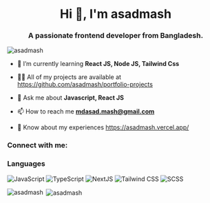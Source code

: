 <h1 align="center">Hi 👋, I'm asadmash</h1>
<h3 align="center">A passionate frontend developer from Bangladesh.</h3>

<p align="left"> <img src="https://komarev.com/ghpvc/?username=asadmash&label=Profile%20views&color=0e75b6&style=flat" alt="asadmash" /> </p>

- 🌱 I’m currently learning **React JS, Node JS, Tailwind Css**

- 👨‍💻 All of my projects are available at https://github.com/asadmash/portfolio-projects

- 💬 Ask me about **Javascript, React JS**

- 📫 How to reach me **mdasad.mash@gmail.com**

- 📄 Know about my experiences https://asadmash.vercel.app/

<h3 align="left">Connect with me:</h3>
<p align="left">
</p>

### Languages

![JavaScript](https://img.shields.io/badge/-JavaScript-yellow?&logo=JavaScript)
![TypeScript](https://img.shields.io/badge/%20TypeScript-blue?&logo=TypeScript)
![NextJS](https://img.shields.io/badge/-Next.JS-000?&logo=Next.js)
![Tailwind CSS](https://img.shields.io/badge/-Tailwind.cSS-teal?&logo=tailwindcss)
![SCSS](https://img.shields.io/badge/-scss-pink?&logo=scss)

<p><img align="left" src="https://github-readme-stats.vercel.app/api/top-langs?username=asadmash&show_icons=true&locale=en&layout=compact" alt="asadmash" /></p>

<p>&nbsp;<img align="center" src="https://github-readme-stats.vercel.app/api?username=asadmash&show_icons=true&locale=en" alt="asadmash" /></p>

<!-- <p><img align="center" src="https://github-readme-streak-stats.herokuapp.com/?user=asadmash&" alt="asadmash" /></p> -->

